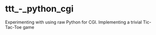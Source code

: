 # ttt_-_python_cgi
Experimenting with using raw Python for CGI.  Implementing a trivial Tic-Tac-Toe game
